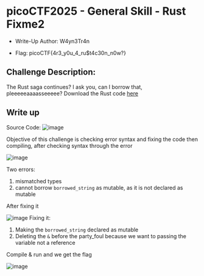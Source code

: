 # picoCTF2025 - General Skill - Rust Fixme2

- Write-Up Author: W4yn3Tr4n

- Flag: picoCTF{4r3_y0u_4_ru$t4c30n_n0w?}

## Challenge Description:

The Rust saga continues? I ask you, can I borrow that, pleeeeeaaaasseeeee?
Download the Rust code [here](https://github.com/Waynehck8/wu/edit/picoCTF2025/general_skill/picoCTF2025/Rust_Fixme2/fixme2.tar.gz)

## Write up  
Source Code: 
![image](https://github.com/user-attachments/assets/3e9f1959-de60-4ca5-8eb8-443a496dedaf)



Objective of this challenge is checking error syntax and fixing the code then compiling, after checking syntax through the error   

![image](https://github.com/user-attachments/assets/a37a0d2f-8600-4623-9173-6f79ffc87d88)

Two errors: 
1.  mismatched types
2.  cannot borrow `borrowed_string` as mutable, as it is not declared as mutable

After fixing it 

![image](https://github.com/user-attachments/assets/6522ad07-647a-4810-a14d-3d53ade57c15)
Fixing it: 
1. Making the `borrowed_string` declared as mutable
2. Deleting the `&` before the party_foul because we want to passing the variable not a reference

Compile & run and we get the flag

![image](https://github.com/user-attachments/assets/0597eec3-90a2-4fda-a238-796b15cc0332)






